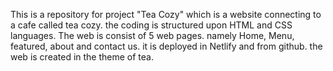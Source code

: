 This is a repository for project "Tea Cozy" which is a website connecting to a cafe called tea cozy. the coding is structured upon HTML and CSS languages.
The web is consist of 5 web pages. namely Home, Menu, featured, about and contact us.
it is deployed in Netlify and from github.
the web is created in the theme of tea.
